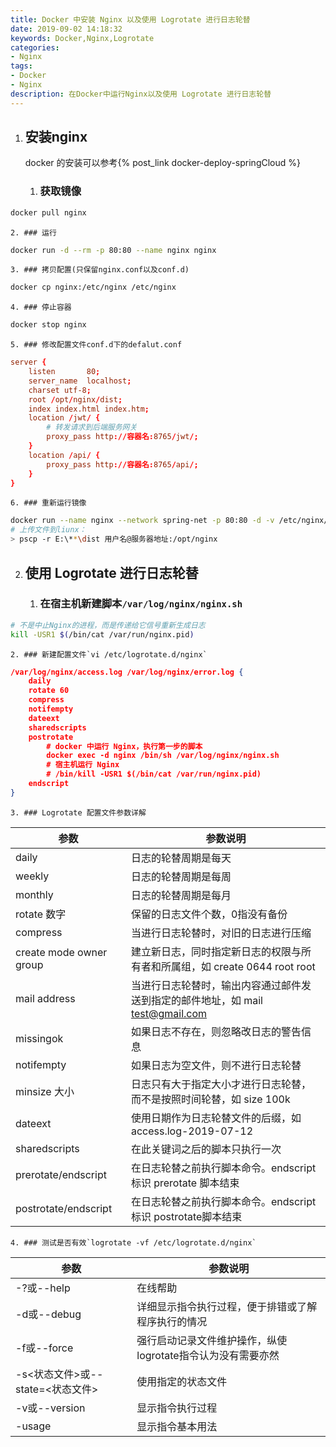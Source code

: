 ```yaml
---
title: Docker 中安装 Nginx 以及使用 Logrotate 进行日志轮替
date: 2019-09-02 14:18:32
keywords: Docker,Nginx,Logrotate
categories: 
- Nginx
tags:
- Docker
- Nginx
description: 在Docker中运行Nginx以及使用 Logrotate 进行日志轮替
---
```

1. ## 安装nginx
    docker 的安装可以参考{% post_link docker-deploy-springCloud %}
    1. ### 获取镜像
```bash
docker pull nginx
```

    2. ### 运行
```bash
docker run -d --rm -p 80:80 --name nginx nginx
```

    3. ### 拷贝配置(只保留nginx.conf以及conf.d)
```bash
docker cp nginx:/etc/nginx /etc/nginx
```

    4. ### 停止容器
```bash
docker stop nginx
```

    5. ### 修改配置文件conf.d下的defalut.conf
```conf
server {
	listen       80;
	server_name  localhost;
	charset utf-8;
	root /opt/nginx/dist;
	index index.html index.htm;
	location /jwt/ {
		# 转发请求到后端服务网关
		proxy_pass http://容器名:8765/jwt/;
	}
	location /api/ {
		proxy_pass http://容器名:8765/api/;
	}
}
```

    6. ### 重新运行镜像
```bash
docker run --name nginx --network spring-net -p 80:80 -d -v /etc/nginx/nginx.conf:/etc/nginx/nginx.conf:ro -v /etc/nginx/conf.d:/etc/nginx/conf.d -v /opt/nginx/dist:/opt/nginx/dist -v /etc/localtime:/etc/localtime:ro -v /var/log/nginx:/var/log/nginx nginx
# 上传文件到liunx：
> pscp -r E:\**\dist 用户名@服务器地址:/opt/nginx
```

2. ## 使用 Logrotate 进行日志轮替

    1. ### 在宿主机新建脚本`/var/log/nginx/nginx.sh`
```bash
# 不是中止Nginx的进程，而是传递给它信号重新生成日志
kill -USR1 $(/bin/cat /var/run/nginx.pid)
```

    2. ### 新建配置文件`vi /etc/logrotate.d/nginx`
```json
/var/log/nginx/access.log /var/log/nginx/error.log {
	daily
	rotate 60
	compress
	notifempty
	dateext
	sharedscripts
	postrotate
		# docker 中运行 Nginx，执行第一步的脚本
		docker exec -d nginx /bin/sh /var/log/nginx/nginx.sh
		# 宿主机运行 Nginx
		# /bin/kill -USR1 $(/bin/cat /var/run/nginx.pid)
	endscript
}
```

    3. ### Logrotate 配置文件参数详解
| 参数 | 参数说明 |
|--|--|
| daily | 日志的轮替周期是每天 |
| weekly | 日志的轮替周期是每周 |
| monthly | 日志的轮替周期是每月 |
| rotate 数字 | 保留的日志文件个数，0指没有备份 |
| compress | 当进行日志轮替时，对旧的日志进行压缩 |
| create mode owner group | 建立新日志，同时指定新日志的权限与所有者和所属组，如 create 0644 root root |
| mail address| 当进行日志轮替时，输出内容通过邮件发送到指定的邮件地址，如 mail test@gmail.com |
| missingok | 如果日志不存在，则忽略改日志的警告信息 |
| notifempty | 如果日志为空文件，则不进行日志轮替 |
| minsize 大小 | 日志只有大于指定大小才进行日志轮替，而不是按照时间轮替，如 size 100k |
| dateext | 使用日期作为日志轮替文件的后缀，如 access.log-2019-07-12 |
| sharedscripts | 在此关键词之后的脚本只执行一次 |
| prerotate/endscript | 在日志轮替之前执行脚本命令。endscript 标识 prerotate 脚本结束 |
| postrotate/endscript | 在日志轮替之前执行脚本命令。endscript 标识 postrotate脚本结束 |

    4. ### 测试是否有效`logrotate -vf /etc/logrotate.d/nginx`
| 参数 | 参数说明 |
|--|--|
| -?或--help | 在线帮助 |
| -d或--debug | 详细显示指令执行过程，便于排错或了解程序执行的情况 |
| -f或--force | 强行启动记录文件维护操作，纵使logrotate指令认为没有需要亦然 |
| -s<状态文件>或--state=<状态文件> | 使用指定的状态文件 |
| -v或--version | 显示指令执行过程 |
| -usage | 显示指令基本用法 |